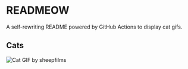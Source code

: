 # READMEOW

A self-rewriting README powered by GitHub Actions to display cat gifs.

## Cats

![Cat GIF by sheepfilms](https://media3.giphy.com/media/v1.Y2lkPTlhY2QwMmRhM3VramxvNzNtdDc1ODZ2dHFhZHJqOXpmaGhuZ2dld24wcnhpbmc1MiZlcD12MV9naWZzX3NlYXJjaCZjdD1n/zZMTVkTeEfeEg/200.gif)
